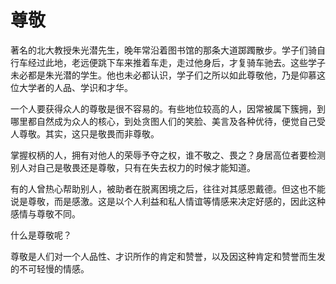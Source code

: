 # 尊敬

著名的北大教授朱光潜先生，晚年常沿着图书馆的那条大道踯躅散步。学子们骑自行车经过此地，老远便跳下车来推着车走，走过他身后，才复骑车驰去。这些学子未必都是朱光潜的学生。他也未必都认识，学子们之所以如此尊敬他，乃是仰慕这位大学者的人品、学识和才华。 

一个人要获得众人的尊敬是很不容易的。有些地位较高的人，因常被属下簇拥，到哪里都自然成为众人的核心，到处贪图人们的笑脸、美言及各种优待，便觉自己受人尊敬。其实，这只是敬畏而非尊敬。 

掌握权柄的人，拥有对他人的荣辱予夺之权，谁不敬之、畏之？身居高位者要检测别人对自己是敬畏还是尊敬，只有在失去权力的时候才能知道。 

有的人曾热心帮助别人，被助者在脱离困境之后，往往对其感恩戴德。但这也不能说是尊敬，而是感激。这是以个人利益和私人情谊等情感来决定好感的，因此这种感情与尊敬不同。 

什么是尊敬呢？ 

尊敬是人们对一个人品性、才识所作的肯定和赞誉，以及因这种肯定和赞誉而生发的不可轻慢的情感。
 